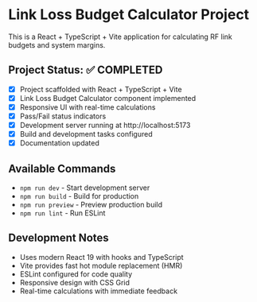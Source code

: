 <!-- Use this file to provide workspace-specific custom instructions to Copilot -->

# Link Loss Budget Calculator Project

This is a React + TypeScript + Vite application for calculating RF link budgets and system margins.

## Project Status: ✅ COMPLETED

- [x] Project scaffolded with React + TypeScript + Vite
- [x] Link Loss Budget Calculator component implemented
- [x] Responsive UI with real-time calculations
- [x] Pass/Fail status indicators
- [x] Development server running at http://localhost:5173
- [x] Build and development tasks configured
- [x] Documentation updated

## Available Commands

- `npm run dev` - Start development server
- `npm run build` - Build for production
- `npm run preview` - Preview production build
- `npm run lint` - Run ESLint

## Development Notes

- Uses modern React 19 with hooks and TypeScript
- Vite provides fast hot module replacement (HMR)
- ESLint configured for code quality
- Responsive design with CSS Grid
- Real-time calculations with immediate feedback